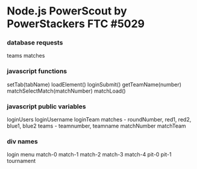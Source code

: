 # Node.js PowerScout by PowerStackers FTC #5029

### database requests
teams
matches

### javascript functions
setTab(tabName)
loadElement()
loginSubmit()
getTeamName(number)
matchSelectMatch(matchNumber)
matchLoad()

### javascript public variables
loginUsers
loginUsername
loginTeam
matches - roundNumber, red1, red2, blue1, blue2
teams - teamnumber, teamname
matchNumber
matchTeam

### div names
login
menu
match-0
match-1
match-2
match-3
match-4
pit-0
pit-1
tournament
